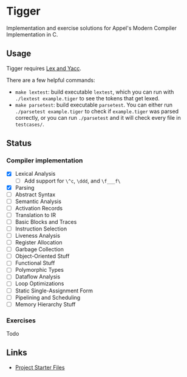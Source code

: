 # Tigger
Implementation and exercise solutions for Appel's Modern Compiler Implementation in C.

## Usage

Tigger requires [Lex and Yacc][lexyacc].

There are a few helpful commands:
- `make lextest`: build executable `lextest`, which you can run with
  `./lextest example.tiger` to see the tokens that get lexed.
- `make parsetest`: build executable `parsetest`. You can either run
  `./parsetest example.tiger` to check if `example.tiger` was parsed
  correctly, or you can run `./parsetest` and it will check every file
  in `testcases/`.

## Status

### Compiler implementation
- [X] Lexical Analysis
    + [ ] Add support for `\^c`, `\ddd`, and `\f___f\`
- [X] Parsing
- [ ] Abstract Syntax
- [ ] Semantic Analysis
- [ ] Activation Records
- [ ] Translation to IR
- [ ] Basic Blocks and Traces
- [ ] Instruction Selection
- [ ] Liveness Analysis
- [ ] Register Allocation
- [ ] Garbage Collection
- [ ] Object-Oriented Stuff
- [ ] Functional Stuff
- [ ] Polymorphic Types
- [ ] Dataflow Analysis
- [ ] Loop Optimizations
- [ ] Static Single-Assignment Form
- [ ] Pipelining and Scheduling
- [ ] Memory Hierarchy Stuff

### Exercises
Todo

## Links
- [Project Starter Files][sfiles]

[sfiles]: https://www.cs.princeton.edu/~appel/modern/c/project.html
[lexyacc]: http://dinosaur.compilertools.net/#yacc
